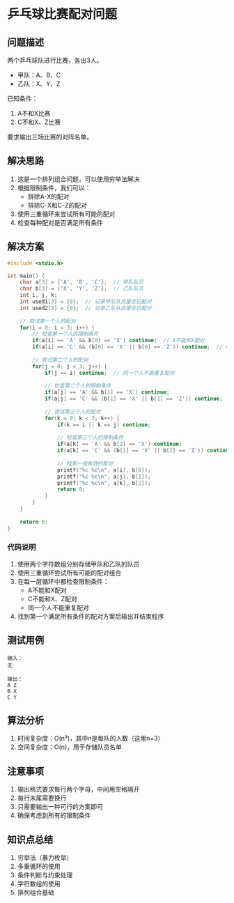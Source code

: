 # 乒乓球比赛配对问题

## 问题描述
两个乒乓球队进行比赛，各出3人。
- 甲队：A、B、C
- 乙队：X、Y、Z

已知条件：
1. A不和X比赛
2. C不和X、Z比赛

要求输出三场比赛的对阵名单。

## 解决思路
1. 这是一个排列组合问题，可以使用穷举法解决
2. 根据限制条件，我们可以：
   - 排除A-X的配对
   - 排除C-X和C-Z的配对
3. 使用三重循环来尝试所有可能的配对
4. 检查每种配对是否满足所有条件

## 解决方案
```c
#include <stdio.h>

int main() {
    char a[3] = {'A', 'B', 'C'};  // 甲队队员
    char b[3] = {'X', 'Y', 'Z'};  // 乙队队员
    int i, j, k;
    int used1[3] = {0};  // 记录甲队队员是否已配对
    int used2[3] = {0};  // 记录乙队队员是否已配对
    
    // 尝试第一个人的配对
    for(i = 0; i < 3; i++) {
        // 检查第一个人的限制条件
        if(a[i] == 'A' && b[0] == 'X') continue;  // A不能和X配对
        if(a[i] == 'C' && (b[0] == 'X' || b[0] == 'Z')) continue;  // C不能和X、Z配对
        
        // 尝试第二个人的配对
        for(j = 0; j < 3; j++) {
            if(j == i) continue;  // 同一个人不能重复配对
            
            // 检查第二个人的限制条件
            if(a[j] == 'A' && b[1] == 'X') continue;
            if(a[j] == 'C' && (b[1] == 'X' || b[1] == 'Z')) continue;
            
            // 尝试第三个人的配对
            for(k = 0; k < 3; k++) {
                if(k == i || k == j) continue;
                
                // 检查第三个人的限制条件
                if(a[k] == 'A' && b[2] == 'X') continue;
                if(a[k] == 'C' && (b[2] == 'X' || b[2] == 'Z')) continue;
                
                // 找到一组有效的配对
                printf("%c %c\n", a[i], b[0]);
                printf("%c %c\n", a[j], b[1]);
                printf("%c %c\n", a[k], b[2]);
                return 0;
            }
        }
    }
    
    return 0;
}
```

### 代码说明
1. 使用两个字符数组分别存储甲队和乙队的队员
2. 使用三重循环尝试所有可能的配对组合
3. 在每一层循环中都检查限制条件：
   - A不能和X配对
   - C不能和X、Z配对
   - 同一个人不能重复配对
4. 找到第一个满足所有条件的配对方案后输出并结束程序

## 测试用例
```
输入：
无

输出：
A Z
B X
C Y
```

## 算法分析
1. 时间复杂度：O(n³)，其中n是每队的人数（这里n=3）
2. 空间复杂度：O(n)，用于存储队员名单

## 注意事项
1. 输出格式要求每行两个字母，中间用空格隔开
2. 每行末尾需要换行
3. 只需要输出一种可行的方案即可
4. 确保考虑到所有的限制条件

## 知识点总结
1. 穷举法（暴力枚举）
2. 多重循环的使用
3. 条件判断与约束处理
4. 字符数组的使用
5. 排列组合基础
